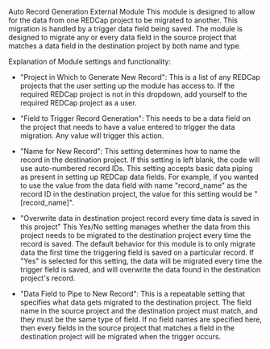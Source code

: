 Auto Record Generation External Module
This module is designed to allow for the data from one REDCap project to be migrated to another. This migration is handled by a trigger data field being saved. The module is designed to migrate any or every data field in the source project that matches a data field in the destination project by both name and type.

Explanation of Module settings and functionality:
- "Project in Which to Generate New Record":
    This is a list of any REDCap projects that the user setting up the module has access to. If the required REDCap project is not in this dropdown, add yourself to the required REDCap project as a user.
    
- "Field to Trigger Record Generation":
    This needs to be a data field on the project that needs to have a value entered to trigger the data migration. Any value will trigger this action.

- "Name for New Record":
    This setting determines how to name the record in the destination project. If this setting is left blank, the code will use auto-numbered record IDs. This setting accepts basic data piping as present in setting up REDCap data fields. For example, if you wanted to use the value from the data field with name "record_name" as the record ID in the destination project, the value for this setting would be "[record_name]".
    
- "Overwrite data in destination project record every time data is saved in this project"
    This Yes/No setting manages whether the data from this project needs to be migrated to the destination project every time the record is saved. The default behavior for this module is to only migrate data the first time the triggering field is saved on a particular record. If "Yes" is selected for this setting, the data will be migrated every time the trigger field is saved, and will overwrite the data found in the destination project's record.
    
- "Data Field to Pipe to New Record":
    This is a repeatable setting that specifies what data gets migrated to the destination project. The field name in the source project and the destination project must match, and they must be the same type of field. If no field names are specified here, then every fields in the source project that matches a field in the destination project will be migrated when the trigger occurs.